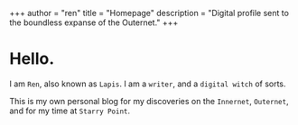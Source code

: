 +++
author = "ren"
title = "Homepage"
description = "Digital profile sent to the boundless expanse of the Outernet."
+++

# **Hello.**

I am `Ren`, also known as `Lapis`. I am a `writer`, and a `digital witch` of sorts.

This is my own personal blog for my discoveries on the `Innernet`, `Outernet`, and for my time at `Starry Point`.
